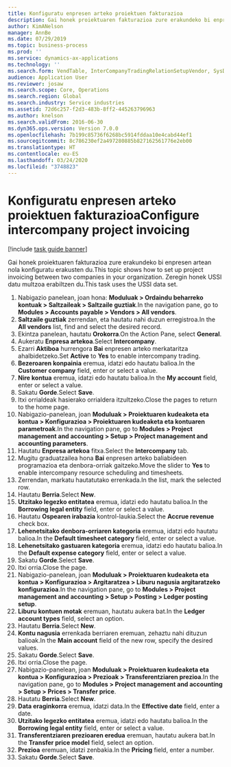 ```yaml
---
title: Konfiguratu enpresen arteko proiektuen fakturazioa
description: Gai honek proiektuaren fakturazioa zure erakundeko bi enpresen artean nola konfiguratu erakusten du.
author: KimANelson
manager: AnnBe
ms.date: 07/29/2019
ms.topic: business-process
ms.prod: ''
ms.service: dynamics-ax-applications
ms.technology: ''
ms.search.form: VendTable, InterCompanyTradingRelationSetupVendor, SysDataAreaSelectLookup, ProjParameters, ProjPosting, ProjTransferPrice
audience: Application User
ms.reviewer: josaw
ms.search.scope: Core, Operations
ms.search.region: Global
ms.search.industry: Service industries
ms.assetid: 72d6c257-f2d3-483b-8ff2-445263796963
ms.author: knelson
ms.search.validFrom: 2016-06-30
ms.dyn365.ops.version: Version 7.0.0
ms.openlocfilehash: 7b199c85736f6268bc5914fddaa10e4cabd44ef1
ms.sourcegitcommit: 8c786230ef2a497280885b827162561776e2eb00
ms.translationtype: HT
ms.contentlocale: eu-ES
ms.lasthandoff: 03/24/2020
ms.locfileid: "3748823"
---
```

# <a name="configure-intercompany-project-invoicing"></a><span data-ttu-id="2a256-103">Konfiguratu enpresen arteko proiektuen fakturazioa</span><span class="sxs-lookup"><span data-stu-id="2a256-103">Configure intercompany project invoicing</span></span>

[!include [task guide banner](../../includes/task-guide-banner.md)]

<span data-ttu-id="2a256-104">Gai honek proiektuaren fakturazioa zure erakundeko bi enpresen artean nola konfiguratu erakusten du.</span><span class="sxs-lookup"><span data-stu-id="2a256-104">This topic shows how to set up project invoicing between two companies in your organization.</span></span> <span data-ttu-id="2a256-105">Zeregin honek USSI datu multzoa erabiltzen du.</span><span class="sxs-lookup"><span data-stu-id="2a256-105">This task uses the USSI data set.</span></span>

1. <span data-ttu-id="2a256-106">Nabigazio panelean, joan hona: **Moduluak > Ordaindu beharreko kontuak > Saltzaileak > Saltzaile guztiak**.</span><span class="sxs-lookup"><span data-stu-id="2a256-106">In the navigation pane, go to **Modules > Accounts payable > Vendors > All vendors**.</span></span>
2. <span data-ttu-id="2a256-107">**Saltzaile guztiak** zerrendan, eta hautatu nahi duzun erregistroa.</span><span class="sxs-lookup"><span data-stu-id="2a256-107">In the **All vendors** list, find and select the desired record.</span></span>
3. <span data-ttu-id="2a256-108">Ekintza panelean, hautatu **Orokorra**.</span><span class="sxs-lookup"><span data-stu-id="2a256-108">On the Action Pane, select **General**.</span></span>
4. <span data-ttu-id="2a256-109">Aukeratu **Enpresa artekoa**.</span><span class="sxs-lookup"><span data-stu-id="2a256-109">Select **Intercompany**.</span></span>
5. <span data-ttu-id="2a256-110">Ezarri **Aktiboa** hurrengora **Bai** enpresen arteko merkataritza ahalbidetzeko.</span><span class="sxs-lookup"><span data-stu-id="2a256-110">Set **Active** to **Yes** to enable intercompany trading.</span></span>
6. <span data-ttu-id="2a256-111">**Bezeroaren konpainia** eremua, idatzi edo hautatu balioa.</span><span class="sxs-lookup"><span data-stu-id="2a256-111">In the **Customer company** field, enter or select a value.</span></span>
7. <span data-ttu-id="2a256-112">**Nire kontua** eremua, idatzi edo hautatu balioa.</span><span class="sxs-lookup"><span data-stu-id="2a256-112">In the **My account** field, enter or select a value.</span></span>
8. <span data-ttu-id="2a256-113">Sakatu **Gorde**.</span><span class="sxs-lookup"><span data-stu-id="2a256-113">Select **Save**.</span></span>
9. <span data-ttu-id="2a256-114">Itxi orrialdeak hasierako orrialdera itzultzeko.</span><span class="sxs-lookup"><span data-stu-id="2a256-114">Close the pages to return to the home page.</span></span>
10. <span data-ttu-id="2a256-115">Nabigazio-panelean, joan **Moduluak > Proiektuaren kudeaketa eta kontua > Konfigurazioa > Proiektuaren kudeaketa eta kontuaren parametroak**.</span><span class="sxs-lookup"><span data-stu-id="2a256-115">In the navigation pane, go to **Modules > Project management and accounting > Setup > Project management and accounting parameters**.</span></span>
11. <span data-ttu-id="2a256-116">Hautatu **Enpresa artekoa** fitxa.</span><span class="sxs-lookup"><span data-stu-id="2a256-116">Select the **Intercompany** tab.</span></span>
12. <span data-ttu-id="2a256-117">Mugitu graduatzailea hona **Bai** enpresen arteko baliabideen programazioa eta denbora-orriak gaitzeko.</span><span class="sxs-lookup"><span data-stu-id="2a256-117">Move the slider to **Yes** to enable intercompany resource scheduling and timesheets.</span></span>
13. <span data-ttu-id="2a256-118">Zerrendan, markatu hautatutako errenkada.</span><span class="sxs-lookup"><span data-stu-id="2a256-118">In the list, mark the selected row.</span></span>
14. <span data-ttu-id="2a256-119">Hautatu **Berria**.</span><span class="sxs-lookup"><span data-stu-id="2a256-119">Select **New**.</span></span>
15. <span data-ttu-id="2a256-120">**Utzitako legezko entitatea** eremua, idatzi edo hautatu balioa.</span><span class="sxs-lookup"><span data-stu-id="2a256-120">In the **Borrowing legal entity** field, enter or select a value.</span></span>
16. <span data-ttu-id="2a256-121">Hautatu **Ospearen irabazia** kontrol-laukia.</span><span class="sxs-lookup"><span data-stu-id="2a256-121">Select the **Accrue revenue** check box.</span></span>
17. <span data-ttu-id="2a256-122">**Lehenetsitako denbora-orriaren kategoria** eremua, idatzi edo hautatu balioa.</span><span class="sxs-lookup"><span data-stu-id="2a256-122">In the **Default timesheet category** field, enter or select a value.</span></span>
18. <span data-ttu-id="2a256-123">**Lehenetsitako gastuaren kategoria** eremua, idatzi edo hautatu balioa.</span><span class="sxs-lookup"><span data-stu-id="2a256-123">In the **Default expense category** field, enter or select a value.</span></span>
19. <span data-ttu-id="2a256-124">Sakatu **Gorde**.</span><span class="sxs-lookup"><span data-stu-id="2a256-124">Select **Save**.</span></span>
20. <span data-ttu-id="2a256-125">Itxi orria.</span><span class="sxs-lookup"><span data-stu-id="2a256-125">Close the page.</span></span>
21. <span data-ttu-id="2a256-126">Nabigazio-panelean, joan **Moduluak > Proiektuaren kudeaketa eta kontua > Konfigurazioa > Argitaratzea > Liburu nagusia argitaratzeko konfigurazioa**.</span><span class="sxs-lookup"><span data-stu-id="2a256-126">In the navigation pane, go to **Modules > Project management and accounting > Setup > Posting > Ledger posting setup**.</span></span>
22. <span data-ttu-id="2a256-127">**Liburu kontuen motak** eremuan, hautatu aukera bat.</span><span class="sxs-lookup"><span data-stu-id="2a256-127">In the **Ledger account types** field, select an option.</span></span>
23. <span data-ttu-id="2a256-128">Hautatu **Berria**.</span><span class="sxs-lookup"><span data-stu-id="2a256-128">Select **New**.</span></span>
24. <span data-ttu-id="2a256-129">**Kontu nagusia** errenkada berriaren eremuan, zehaztu nahi dituzun balioak.</span><span class="sxs-lookup"><span data-stu-id="2a256-129">In the **Main account** field of the new row, specify the desired values.</span></span>
25. <span data-ttu-id="2a256-130">Sakatu **Gorde**.</span><span class="sxs-lookup"><span data-stu-id="2a256-130">Select **Save**.</span></span>
26. <span data-ttu-id="2a256-131">Itxi orria.</span><span class="sxs-lookup"><span data-stu-id="2a256-131">Close the page.</span></span>
27. <span data-ttu-id="2a256-132">Nabigazio-panelean, joan **Moduluak > Proiektuaren kudeaketa eta kontua > Konfigurazioa > Prezioak > Transferentziaren prezioa**.</span><span class="sxs-lookup"><span data-stu-id="2a256-132">In the navigation pane, go to **Modules > Project management and accounting > Setup > Prices > Transfer price**.</span></span>
28. <span data-ttu-id="2a256-133">Hautatu **Berria**.</span><span class="sxs-lookup"><span data-stu-id="2a256-133">Select **New**.</span></span>
29. <span data-ttu-id="2a256-134">**Data eraginkorra** eremua, idatzi data.</span><span class="sxs-lookup"><span data-stu-id="2a256-134">In the **Effective date** field, enter a date.</span></span>
30. <span data-ttu-id="2a256-135">**Utzitako legezko entitatea** eremua, idatzi edo hautatu balioa.</span><span class="sxs-lookup"><span data-stu-id="2a256-135">In the **Borrowing legal entity** field, enter or select a value.</span></span>
31. <span data-ttu-id="2a256-136">**Transferentziaren prezioaren eredua** eremuan, hautatu aukera bat.</span><span class="sxs-lookup"><span data-stu-id="2a256-136">In the **Transfer price model** field, select an option.</span></span>
32. <span data-ttu-id="2a256-137">**Prezioa** eremuan, idatzi zenbakia.</span><span class="sxs-lookup"><span data-stu-id="2a256-137">In the **Pricing** field, enter a number.</span></span>
33. <span data-ttu-id="2a256-138">Sakatu **Gorde**.</span><span class="sxs-lookup"><span data-stu-id="2a256-138">Select **Save**.</span></span>

